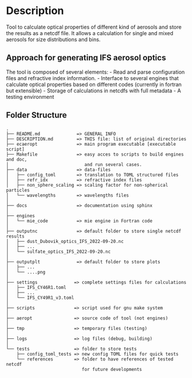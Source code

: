 # Description

Tool to calculate optical properties of different kind of aerosols
and store the results as a netcdf file. It allows a calculation for single
and mixed aerosols for size distributions and bins.

## Approach for generating IFS aerosol optics

The tool is composed of several elements:
    - Read and parse configuration files and refractive index information.
    - Interface to several engines that calculate optical properties based
    on different codes (currently in fortran but extensible)
    - Storage of calculations in netcdfs with full metadata
    - A testing environment 

## Folder Structure
```
.
├── README.md              => GENERAL INFO
├── DESCRIPTION.md         => THIS file: list of original directories 
├── ecaeropt               => main program executable [executable script]
├── Makefile               => easy acces to scripts to build engines and doc, 
│                             and run several cases.
├── data                   => data-files
│   ├── config_toml        => translation to TOML structured files
│   ├── refr_idx           => refractive index files
│   ├── non_sphere_scaling => scaling factor for non-spherical particles
│   └── wavelengths        => wavelengths files
│
├── docs                   => documentation using sphinx
│
├── engines
│   └── mie_code           => mie engine in Fortran code
│
├── outputnc               => default folder to store single netcdf results
│   ├── dust_Dubovik_optics_IFS_2022-09-20.nc
│   ├── ...
│   └── sulfate_optics_IFS_2022-09-20.nc
│
├── outputplt              => default folder to store plots
│   ├── ...
│   └── ....png
│
├── settings              => complete settings files for calculations
│   ├── IFS_CY46R1.toml
│   ├── ...
│   └── IFS_CY49R1_v3.toml
│
├── scripts               => script used for gnu make system
│
├── aeropt                => source code of tool (not engines)
│  
├── tmp                   => temporary files (testing)
│  
├── logs                  => log files (debug, building)
│  
└── tests                 => folder to store tests
    ├── config_toml_tests => new config TOML files for quick tests
    └── references        => folder to have references of tested netcdf
                             for future developments 

```
